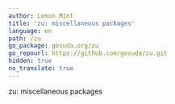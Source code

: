 ```yaml
---
author: Lemon Mint
title: 'zu: miscellaneous packages'
language: en
path: /zu
go_package: gosuda.org/zu
go_repourl: https://github.com/gosuda/zu.git
hidden: true
no_translate: true
---
```


zu: miscellaneous packages